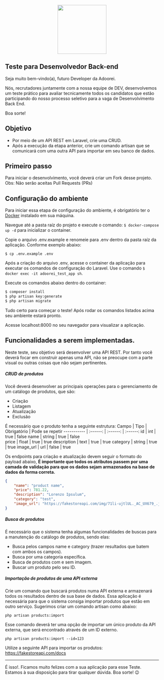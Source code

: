 <p align="center"><a href="https://laravel.com" target="_blank"><img src="https://adoorei.s3.us-east-2.amazonaws.com/images/loje_teste_logoadoorei_1662476663.png" width="160"></a></p>


## Teste para Desenvolvedor Back-end

Seja muito bem-vindo(a), futuro Developer da Adoorei.

Nós, recrutadores juntamente com a nossa equipe de DEV, desenvolvemos um teste prático para avaliar tecnicamente todos os candidatos que estão participando do nosso processo seletivo para a vaga de Desenvolvimento Back End.

Boa sorte!


## Objetivo

- Por meio de um API REST em Laravel, crie uma CRUD.
- Após a execução da etapa anterior, crie um comando artisan que se comunicará com uma outra API para importar em seu banco de dados.

## Primeiro passo

Para iniciar o desenvolvimento, você deverá criar um Fork desse projeto. Obs: Não serão aceitas Pull Requests (PRs) 

## Configuração do ambiente

Para iniciar essa etapa de configuração do ambiente, é obrigatório ter o [Docker](https://docs.docker.com/desktop/ "Docker") instalado em sua máquina. 

Navegue até a pasta raíz do projeto e execute o comando: `$ docker-compose up -d` para inicializar o container.

Copie o arquivo .env.example e renomeie para .env dentro da pasta raíz da aplicação. Conforme exemplo abaixo:

`$ cp .env.example .env`

Após a criação do arquivo .env, acesse o container da aplicação para executar os comandos de configuração do Laravel. 
Use o comando `$ docker exec -it adoorei_test_app sh`.

Execute os comandos abaixo dentro do container:

```bash
$ composer install
$ php artisan key:generate
$ php artisan migrate
```

Tudo certo para começar o teste! Após rodar os comandos listados acima seu ambiente estará pronto. 

Acesse localhost:8000 no seu navegador para visualizar a aplicação.

## Funcionalidades a serem implementadas.
Neste teste, seu objetivo será desenvolver uma API REST.  Por tanto você deverá focar em construir apenas uma API, não se preocupe com a parte visual ou outras coisas que não sejam pertinentes.

##### CRUD de produtos
Você deverá desenvolver as principais operações para o gerenciamento de um catálogo de produtos, que são:
- Criação
- Listagem
- Atualização
- Exclusão

É necessário que o produto tenha a seguinte estrutura:
Campo       | Tipo      | Obrigatório   | Pode se repetir
----------- | :------:  | :------:      | :------:
id          | int       | true          | false
name        | string    | true          | false        
price       | float     | true          | true
description  | text      | true          | true
category    | string    | true          | true
image_url   | url       | false         | true

Os endpoints para criação e atualização devem seguir o  formato do payload abaixo, **É importante que todos os atributos passem por uma camada de validação para que os dados sejam armazenados na base de dados da forma correta.**

```json
{
    "name": "product name",
    "price": 781.22,
    "description": "Lorenzo Ipsulum",
    "category": "test",
    "image_url": "https://fakestoreapi.com/img/71li-ujtlUL._AC_UX679_.jpg"
}

```

##### Busca de produtos
É necessário que o sistema tenha algumas funcionalidades de buscas para a manutenção do catálogo de produtos, sendo elas: 

- Busca pelos campos name e category (trazer resultados que batem com ambos os campos).
- Busca por uma categoria específica.
- Busca de produtos com e sem imagem.
- Buscar um produto pelo seu ID.

##### Importação de produtos de uma API externa
Crie um comando que buscará produtos numa API externa e armazenará todos os resultados dentro de sua base de dados. Essa aplicação é necessária para que o sistema consiga importar produtos que estão em outro serviço. Sugerimos criar um comando artisan como abaixo:

`php artisan products:import`

Esse comando deverá ter uma opção de importar um único produto da API externa, que será encontrado através de um ID externo.

`php artisan products:import --id=123`

Utilize a seguinte API para importar os produtos: https://fakestoreapi.com/docs


------------



É isso!. Ficamos muito felizes com a sua aplicação para esse Teste. Estamos à sua disposição para tirar qualquer dúvida. Boa sorte! 😉
